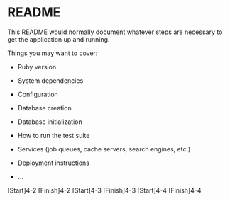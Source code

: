 # README

This README would normally document whatever steps are necessary to get the
application up and running.

Things you may want to cover:

* Ruby version

* System dependencies

* Configuration

* Database creation

* Database initialization

* How to run the test suite

* Services (job queues, cache servers, search engines, etc.)

* Deployment instructions

* ...

[Start]4-2
[Finish]4-2
[Start]4-3
[Finish]4-3
[Start]4-4
[Finish]4-4